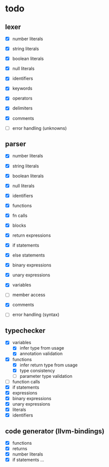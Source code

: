 # todo

## lexer
- [x] number literals
- [x] string literals
- [x] boolean literals
- [x] null literals

- [x] identifiers
- [x] keywords

- [x] operators
- [x] delimiters

- [x] comments
- [ ] error handling (unknowns)

## parser
- [x] number literals
- [x] string literals
- [x] boolean literals
- [x] null literals

- [x] identifiers

- [x] functions
- [x] fn calls
- [x] blocks
- [x] return expressions

- [x] if statements
- [x] else statements

- [x] binary expressions
- [x] unary expressions

- [x] variables
- [ ] member access

- [x] comments
- [ ] error handling (syntax)

## typechecker
- [x] variables
  - [x] infer type from usage
  - [x] annotation validation
- [x] functions
  - [x] infer return type from usage
  - [x] type consistency
  - [ ] parameter type validation
- [ ] function calls
- [x] if statements
- [x] expressions
- [x] binary expressions
- [x] unary expressions
- [x] literals
- [x] identifiers

## code generator (llvm-bindings)
- [x] functions
- [x] returns
- [x] number literals
- [x] if statements
...